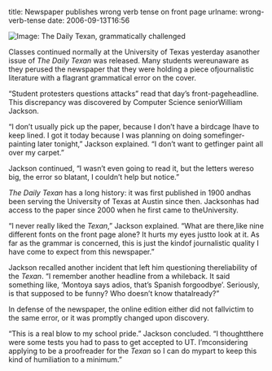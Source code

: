 title: Newspaper publishes wrong verb tense on front page
urlname: wrong-verb-tense
date: 2006-09-13T16:56

![Image: The Daily Texan, grammatically challenged](https://dl.dropboxusercontent.com/s/corcmch4qlq0zwx/20060913-verb-tense.jpg)

Classes continued normally at the University of Texas yesterday asanother issue of _The Daily Texan_ was released. Many students wereunaware as they perused the newspaper that they were holding a piece ofjournalistic literature with a flagrant grammatical error on the cover.

&ldquo;Student protesters questions attacks&rdquo; read that day&#x02bc;s front-pageheadline. This discrepancy was discovered by Computer Science seniorWilliam Jackson.

&ldquo;I don&#x02bc;t usually pick up the paper, because I don&#x02bc;t have a birdcage Ihave to keep lined. I got it today because I was planning on doing somefinger-painting later tonight,&rdquo; Jackson explained. &ldquo;I don&#x02bc;t want to getfinger paint all over my carpet.&rdquo;

Jackson continued, &ldquo;I wasn&#x02bc;t even going to read it, but the letters wereso big, the error so blatant, I couldn&#x02bc;t help but notice.&rdquo;

_The Daily Texan_ has a long history: it was first published in 1900 andhas been serving the University of Texas at Austin since then. Jacksonhas had access to the paper since 2000 when he first came to theUniversity.

&ldquo;I never really liked the _Texan_,&rdquo; Jackson explained. &ldquo;What are there,like nine different fonts on the front page alone? It hurts my eyes justto look at it. As far as the grammar is concerned, this is just the kindof journalistic quality I have come to expect from this newspaper.&rdquo;

Jackson recalled another incident that left him questioning thereliability of the _Texan_. &ldquo;I remember another headline from a whileback. It said something like, &lsquo;Montoya says adios, that&#x02bc;s Spanish forgoodbye&rsquo;. Seriously, is that supposed to be funny? Who doesn&#x02bc;t know thatalready?&rdquo;

In defense of the newspaper, the online edition either did not fallvictim to the same error, or it was promptly changed upon discovery.

&ldquo;This is a real blow to my school pride.&rdquo; Jackson concluded. &ldquo;I thoughtthere were some tests you had to pass to get accepted to UT. I&#x02bc;mconsidering applying to be a proofreader for the _Texan_ so I can do mypart to keep this kind of humiliation to a minimum.&rdquo;
